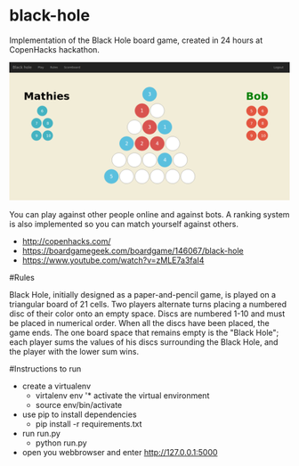 # black-hole

Implementation of the Black Hole board game, created in 24 hours at CopenHacks hackathon.

![GitHub Logo](/game.png)

You can play against other people online and against bots. A ranking system is also implemented so you can match yourself against others.

* http://copenhacks.com/
* https://boardgamegeek.com/boardgame/146067/black-hole
* https://www.youtube.com/watch?v=zMLE7a3faI4


#Rules

Black Hole, initially designed as a paper-and-pencil game, is played on a triangular board of 21 cells. Two players alternate turns placing a numbered disc of their color onto an empty space. Discs are numbered 1-10 and must be placed in numerical order. When all the discs have been placed, the game ends. The one board space that remains empty is the "Black Hole"; each player sums the values of his discs surrounding the Black Hole, and the player with the lower sum wins.

#Instructions to run
* create a virtualenv
  * virtalenv env
'* activate the virtual environment
  * source env/bin/activate
* use pip to install dependencies
  * pip install -r requirements.txt
* run run.py
  * python run.py
* open you webbrowser and enter http://127.0.0.1:5000
